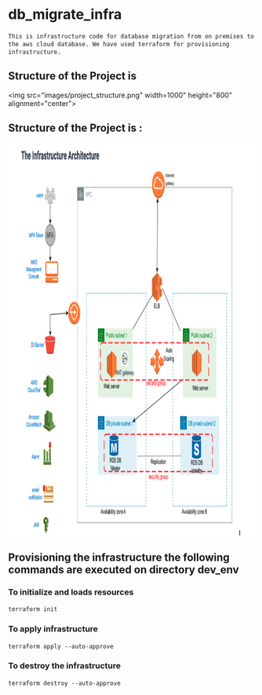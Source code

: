 # db_migrate_infra

    This is infrastructure code for database migration from on premises to the aws cloud database. We have used terraform for provisioning infrastructure.

## Structure of the Project is

<img src="images/project_structure.png" width=1000" height="800" alignment="center">

## Structure of the Project is :

<img src="images/db_migrate_infra.png" width="1000" height="800" alignment="center">

## Provisioning the infrastructure the following commands are executed on directory dev_env

### To initialize and loads resources

    terraform init

### To apply infrastructure

    terraform apply --auto-approve

### To destroy the infrastructure

    terraform destroy --auto-approve

